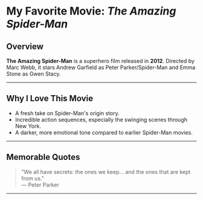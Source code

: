# My Favorite Movie: *The Amazing Spider-Man*

## Overview
**The Amazing Spider-Man** is a superhero film released in **2012**. Directed by Marc Webb, it stars Andrew Garfield as Peter Parker/Spider-Man and Emma Stone as Gwen Stacy.

---

## Why I Love This Movie
- A fresh take on Spider-Man's origin story.
- Incredible action sequences, especially the swinging scenes through New York.
- A darker, more emotional tone compared to earlier Spider-Man movies.

---

## Memorable Quotes
> "We all have secrets: the ones we keep... and the ones that are kept from us."  
— Peter Parker

---
